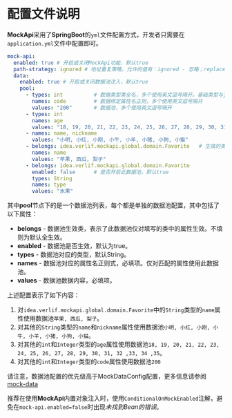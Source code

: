 # 配置文件说明

**MockApi**采用了**SpringBoot**的`yml`文件配置方式，开发者只需要在`application.yml`文件中配置即可。

```yaml
mock-api:
  enabled: true # 开启或关闭MockApi功能，默认true
  path-strategy: ignored # 地址重复策略，允许的值有：ignored - 忽略；replace - 使用新的替换（默认值）
  data:
    enabled: true # 开启或关闭数据池注入，默认true
    pool:
      - types: int          # 数据类型类全名，多个使用英文逗号隔开。基础类型与java.lang包下可填写简称，没有则默认String
        names: code         # 数据绑定属性名正则，多个使用英文逗号隔开
        values: "200"       # 数据池，多个使用英文逗号隔开
      - types: int
        names: age
        values: "18, 19, 20, 21, 22, 23, 24, 25, 26, 27, 28, 29, 30, 31, 32 ,33, 34 ,35"
      - names: name, nickname
        values: "小明, 小红, 小刚, 小牛, 小羊, 小猪, 小狗, 小猫"
      - belongs: idea.verlif.mockapi.global.domain.Favorite   # 生效的类，表示此数据池仅在idea.verlif.mockapi.global.domain.Favorite类下生效，多个使用英文逗号隔开
        names: name
        values: "苹果, 西瓜, 梨子"
      - belongs: idea.verlif.mockapi.global.domain.Favorite
        enabled: false      # 是否开启此数据池，默认true
        types: String
        names: type
        values: "水果"
```

其中**pool**节点下的是一个数据池列表，每个都是单独的数据池配置，其中包括了以下属性：

- **belongs** - 数据池生效类，表示了此数据池仅对填写的类中的属性生效。不填则为默认全生效。
- **enabled** - 数据池是否生效，默认为true。
- **types** - 数据池对应的类型，默认String。
- **names** - 数据池对应的属性名正则式，必填项。仅对匹配的属性使用此数据池。
- **values** - 数据池数据内容，必填项。

上述配置表示了如下内容：

1. 对`idea.verlif.mockapi.global.domain.Favorite`中的`String`类型的`name`属性使用数据池`苹果, 西瓜, 梨子`。
2. 对其他的`String`类型的`name`和`nickname`属性使用数据池`小明, 小红, 小刚, 小牛, 小羊, 小猪, 小狗, 小猫`。
3. 对其他的`int`和`Integer`类型的`age`属性使用数据池`18, 19, 20, 21, 22, 23, 24, 25, 26, 27, 28, 29, 30, 31, 32 ,33, 34 ,35`。
4. 对其他的`int`和`Integer`类型的`code`属性使用数据池`200`

请注意，数据池配置的优先级高于MockDataConfig配置，更多信息请参阅 [mock-data](https://github.com/Verlif/mock-data)

推荐在使用**MockApi**内置对象注入时，使用`ConditionalOnMockEnabled`注解，避免在`mock-api.enabled=false`时出现*未找到Bean的错误*。
